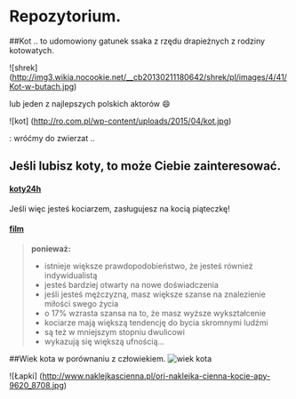 # Repozytorium.

##Kot
.. to udomowiony gatunek ssaka z rzędu drapieżnych z rodziny kotowatych.

![shrek] (http://img3.wikia.nocookie.net/__cb20130211180642/shrek/pl/images/4/41/Kot-w-butach.jpg)


lub jeden z najlepszych polskich aktorów :smile:

![kot] (http://ro.com.pl/wp-content/uploads/2015/04/kot.jpg)

: wróćmy do zwierzat ..

## Jeśli lubisz koty, to może Ciebie zainteresować.

#### <i class="icon-file"></i>[koty24h](http://www.koty.pl/)

Jeśli więc jesteś kociarzem, zasługujesz na kocią piąteczkę!

#### <i class="icon-file"></i>[film](http://vader.joemonster.org/upload/qeg/1056984e6d62d7615.gif)

>**ponieważ:** 
>* istnieje większe prawdopodobieństwo, że jesteś również indywidualistą
>* jesteś bardziej otwarty na nowe doświadczenia
>* jeśli jesteś mężczyzną, masz większe szanse na znalezienie miłości swego życia
>* o 17% wzrasta szansa na to, że masz wyższe wykształcenie
>* kociarze mają większą tendencję do bycia skromnymi ludźmi
>* są też w mniejszym stopniu dwulicowi
>* wykazują się większą ufnością...

##Wiek kota w porównaniu z człowiekiem.
![wiek kota](http://pupilki.c0.pl/wp-content/uploads/2010/06/tabela.png)

![Łapki] (http://www.naklejkascienna.pl/ori-naklejka-cienna-kocie-apy-9620_8708.jpg)
